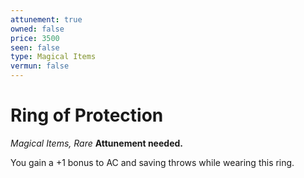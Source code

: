 ```yaml
---
attunement: true
owned: false
price: 3500
seen: false
type: Magical Items
vermun: false
---
```

# Ring of Protection

*Magical Items, Rare* **Attunement needed.**

You gain a +1 bonus to AC and saving throws while wearing this ring.